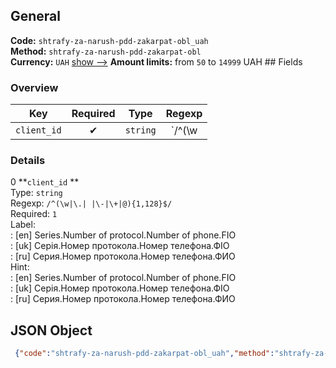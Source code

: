 ## General 
**Code:** `shtrafy-za-narush-pdd-zakarpat-obl_uah`  
**Method:** `shtrafy-za-narush-pdd-zakarpat-obl`  
**Currency:** `UAH` [show -->]() 
**Amount limits:** from `50`  to `14999`  UAH ## Fields 
### Overview 
|Key|Required|Type|Regexp| 
|:---:|:---:|:---:|:---:| 
|`client_id` |✔ |`string` |`/^(\w|\.| |\-|\+|@){1,128}$/` | 
 
### Details 
0 **`client_id` **  
Type: `string`  
Regexp: `/^(\w|\.| |\-|\+|@){1,128}$/`  
Required: `1`  
Label:  
: [en] Series.Number of protocol.Number of phone.FIO  
: [uk] Серія.Номер протокола.Номер телефона.ФІО  
: [ru] Серия.Номер протокола.Номер телефона.ФИО  
Hint:  
: [en] Series.Number of protocol.Number of phone.FIO  
: [uk] Серія.Номер протокола.Номер телефона.ФІО  
: [ru] Серия.Номер протокола.Номер телефона.ФИО  
## JSON Object 
```json
 {"code":"shtrafy-za-narush-pdd-zakarpat-obl_uah","method":"shtrafy-za-narush-pdd-zakarpat-obl","currency":"UAH","fields":[{"key":"client_id","type":"string","label":{"en":"Series.Number of protocol.Number of phone.FIO","uk":"\u0421\u0435\u0440\u0456\u044f.\u041d\u043e\u043c\u0435\u0440 \u043f\u0440\u043e\u0442\u043e\u043a\u043e\u043b\u0430.\u041d\u043e\u043c\u0435\u0440 \u0442\u0435\u043b\u0435\u0444\u043e\u043d\u0430.\u0424\u0406\u041e","ru":"\u0421\u0435\u0440\u0438\u044f.\u041d\u043e\u043c\u0435\u0440 \u043f\u0440\u043e\u0442\u043e\u043a\u043e\u043b\u0430.\u041d\u043e\u043c\u0435\u0440 \u0442\u0435\u043b\u0435\u0444\u043e\u043d\u0430.\u0424\u0418\u041e"},"regexp":"\/^(\\w|\\.| |\\-|\\+|@){1,128}$\/","required":true,"position":1,"hint":{"en":"Series.Number of protocol.Number of phone.FIO","uk":"\u0421\u0435\u0440\u0456\u044f.\u041d\u043e\u043c\u0435\u0440 \u043f\u0440\u043e\u0442\u043e\u043a\u043e\u043b\u0430.\u041d\u043e\u043c\u0435\u0440 \u0442\u0435\u043b\u0435\u0444\u043e\u043d\u0430.\u0424\u0406\u041e","ru":"\u0421\u0435\u0440\u0438\u044f.\u041d\u043e\u043c\u0435\u0440 \u043f\u0440\u043e\u0442\u043e\u043a\u043e\u043b\u0430.\u041d\u043e\u043c\u0435\u0440 \u0442\u0435\u043b\u0435\u0444\u043e\u043d\u0430.\u0424\u0418\u041e"},"example":"\u0410\u04101.123456.0970000000.\u0418\u0432\u0430\u043d\u043e\u0432 \u0418\u0418"}],"amount_min":50,"amount_max":14999}```  
